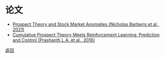 # 论文

- [Prospect Theory and Stock Market Anomalies (Nicholas Barberis et al., 2021)](https://leetah666.github.io/Notes/papers/prospect_theory_and_stock_market_anomalies)
- [Cumulative Prospect Theory Meets Reinforcement Learning: Prediction and Control (Prashanth L.A. et al., 2016)](https://leetah666.github.io/Notes/papers/CPT_meets_RL)

[返回](https://leetah666.github.io/Notes)
